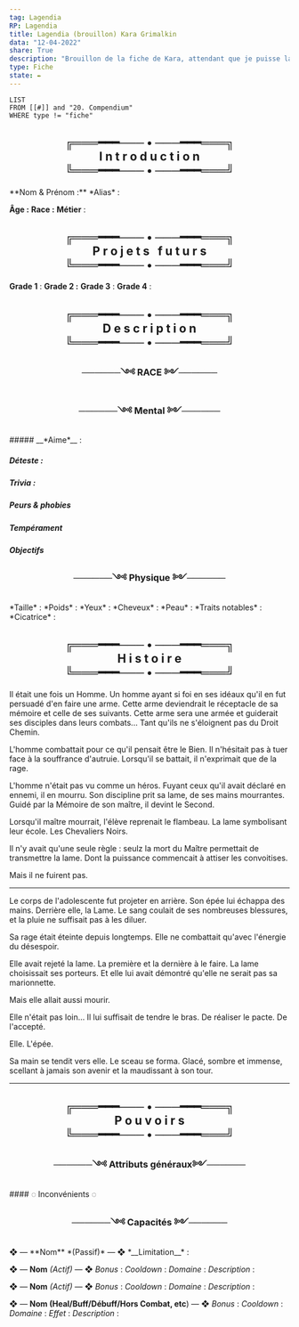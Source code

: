 ```yaml
---
tag: Lagendia
RP: Lagendia
title: Lagendia (brouillon) Kara Grimalkin
data: "12-04-2022"
share: True
description: "Brouillon de la fiche de Kara, attendant que je puisse la faire"
type: Fiche
state: ✒️
---
```

```dataview
LIST
FROM [[#]] and "20. Compendium"
WHERE type != "fiche" 
```


<h2 style="text-align:center">╔═══━━━─── • ───━━━═══╗<br>
I n t r o d u c t i o n<br>
╚═══━━━─── • ───━━━═══╝</h2>
**Nom & Prénom :** 
*Alias* : 

**Âge :** 
**Race :** 
**Métier** : 

<h2 style="text-align:center">╔═══━━━─── • ───━━━═══╗<br>
P r o j e t s&nbsp;&nbsp;&nbsp;f u t u r s <br>
╚═══━━━─── • ───━━━═══╝</h2>

**Grade 1** : 
**Grade 2 :**
**Grade 3** : 
**Grade 4** : 



 <h2 style="text-align:center">╔═══━━━─── • ───━━━═══╗<br>
D e s c r i p t i o n<br>
╚═══━━━─── • ───━━━═══╝</h2>
<h3 style="text-align:center">──────༺ RACE ༻──────</h3>
<h3 style="text-align:center">──────༺ Mental ༻──────</h3>
##### __*Aime*__ :


##### __*Déteste*__ : 


##### __*Trivia*__ : 


##### __*Peurs & phobies*__ 

##### __*Tempérament*__

##### __*Objectifs*__

<h3 style="text-align:center">──────༺ Physique ༻──────</h3>
*Taille* : 
*Poids* : 
*Yeux* : 
*Cheveux* : 
*Peau* : 
*Traits notables* : 
*Cicatrice* : 
<h2 style="text-align:center">╔═══━━━─── • ───━━━═══╗<br>
H i s t o i r e<br>
╚═══━━━─── • ───━━━═══╝</h2>
Il était une fois un Homme. Un homme ayant si foi en ses idéaux qu'il en fut persuadé d'en faire une arme. 
Cette arme deviendrait le réceptacle de sa mémoire et celle de ses suivants. Cette arme sera une armée et guiderait ses disciples dans leurs combats... Tant qu'ils ne s'éloignent pas du Droit Chemin.

L'homme combattait pour ce qu'il pensait être le Bien. Il n'hésitait pas à tuer face à la souffrance d'autruie. Lorsqu'il se battait, il n'exprimait que de la rage. 

L'homme n'était pas vu comme un héros. Fuyant ceux qu'il avait déclaré en ennemi, il en mourru.
Son discipline prit sa lame, de ses mains mourrantes.
Guidé par la Mémoire de son maître, il devint le Second.

Lorsqu'il maître mourrait, l'élève reprenait le flambeau. La lame symbolisant leur école. 
Les Chevaliers Noirs.

Il n'y avait qu'une seule règle : seulz la mort du Maître permettait de transmettre la lame. 
Dont la puissance commencait à attiser les convoitises.

Mais il ne fuirent pas. 

---
Le corps de l'adolescente fut projeter en arrière. Son épée lui échappa des mains.
Derrière elle, la Lame. 
Le sang coulait de ses nombreuses blessures, et la pluie ne suffisait pas à les diluer.

Sa rage était éteinte depuis longtemps. Elle ne combattait qu'avec l'énergie du désespoir. 

Elle avait rejeté la lame. La première et la dernière à le faire. La lame choisissait ses porteurs. 
Et elle lui avait démontré qu'elle ne serait pas sa marionnette.

Mais elle allait aussi mourir.

Elle n'était pas loin... Il lui suffisait de tendre le bras. De réaliser le pacte. De l'accepté.

Elle. L'épée.

Sa main se tendit vers elle. Le sceau se forma. Glacé, sombre et immense, scellant à jamais son avenir et la maudissant à son tour.

---



<h2 style="text-align:center">╔═══━━━─── • ───━━━═══╗<br>
P o u v o i r s<br>
╚═══━━━─── • ───━━━═══╝</h2>

<h3 style="text-align:center">──────༺ Attributs généraux༻──────</h3>
#### ◌ Inconvénients ◌

 <h3 style="text-align:center">──────༺ Capacités ༻──────</h3>
❖ — **Nom** *(Passif)* — ❖
*__Limitation__* : 

❖ — **Nom** *(Actif)* — ❖
*Bonus* : 
*Cooldown* :
*Domaine* : 
*Description* : 

❖ — **Nom** *(Actif)* — ❖
*Bonus* : 
*Cooldown* :
*Domaine* : 
*Description* : 

❖ — **Nom (Heal/Buff/Débuff/Hors Combat, etc**) — ❖
*Bonus* : 
*Cooldown* : 
*Domaine* : 
*Effet* : 
*Description* :